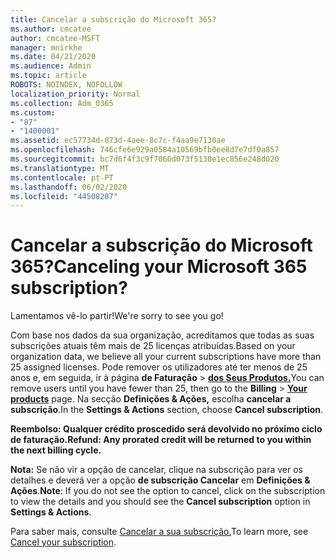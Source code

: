 ```yaml
---
title: Cancelar a subscrição do Microsoft 365?
ms.author: cmcatee
author: cmcatee-MSFT
manager: mnirkhe
ms.date: 04/21/2020
ms.audience: Admin
ms.topic: article
ROBOTS: NOINDEX, NOFOLLOW
localization_priority: Normal
ms.collection: Adm_O365
ms.custom:
- "87"
- "1400001"
ms.assetid: ec57734d-073d-4aee-8c7c-f4aa9e7130ae
ms.openlocfilehash: 746cfe6e929a0584a10569bfb0ee8d7e7df0a857
ms.sourcegitcommit: bc7d6f4f3c9f7060d073f5130e1ec856e248d020
ms.translationtype: MT
ms.contentlocale: pt-PT
ms.lasthandoff: 06/02/2020
ms.locfileid: "44508207"
---
```

# <a name="canceling-your-microsoft-365-subscription"></a><span data-ttu-id="3537c-102">Cancelar a subscrição do Microsoft 365?</span><span class="sxs-lookup"><span data-stu-id="3537c-102">Canceling your Microsoft 365 subscription?</span></span>

<span data-ttu-id="3537c-103">Lamentamos vê-lo partir!</span><span class="sxs-lookup"><span data-stu-id="3537c-103">We're sorry to see you go!</span></span>
  
<span data-ttu-id="3537c-104">Com base nos dados da sua organização, acreditamos que todas as suas subscrições atuais têm mais de 25 licenças atribuídas.</span><span class="sxs-lookup"><span data-stu-id="3537c-104">Based on your organization data, we believe all your current subscriptions have more than 25 assigned licenses.</span></span> <span data-ttu-id="3537c-105">Pode remover os utilizadores até ter menos de 25 anos e, em seguida, ir à página **de Faturação** \> **[dos Seus Produtos.](https://go.microsoft.com/fwlink/p/?linkid=842054)**</span><span class="sxs-lookup"><span data-stu-id="3537c-105">You can remove users until you have fewer than 25, then go to the **Billing** \> **[Your products](https://go.microsoft.com/fwlink/p/?linkid=842054)** page.</span></span> <span data-ttu-id="3537c-106">Na secção **Definições & Ações,** escolha **cancelar a subscrição**.</span><span class="sxs-lookup"><span data-stu-id="3537c-106">In the **Settings & Actions** section, choose **Cancel subscription**.</span></span>
 
<span data-ttu-id="3537c-107">**Reembolso: Qualquer crédito proscedido será devolvido no próximo ciclo de faturação.**</span><span class="sxs-lookup"><span data-stu-id="3537c-107">**Refund: Any prorated credit will be returned to you within the next billing cycle.**</span></span> 

<span data-ttu-id="3537c-108">**Nota:** Se não vir a opção de cancelar, clique na subscrição para ver os detalhes e deverá ver a opção **de subscrição Cancelar** em **Definições & Ações**.</span><span class="sxs-lookup"><span data-stu-id="3537c-108">**Note**: If you do not see the option to cancel, click on the subscription to view the details and you should see the **Cancel subscription** option in **Settings & Actions**.</span></span> 

<span data-ttu-id="3537c-109">Para saber mais, consulte [Cancelar a sua subscrição.](https://docs.microsoft.com/microsoft-365/commerce/subscriptions/cancel-your-subscription)</span><span class="sxs-lookup"><span data-stu-id="3537c-109">To learn more, see [Cancel your subscription](https://docs.microsoft.com/microsoft-365/commerce/subscriptions/cancel-your-subscription).</span></span>
